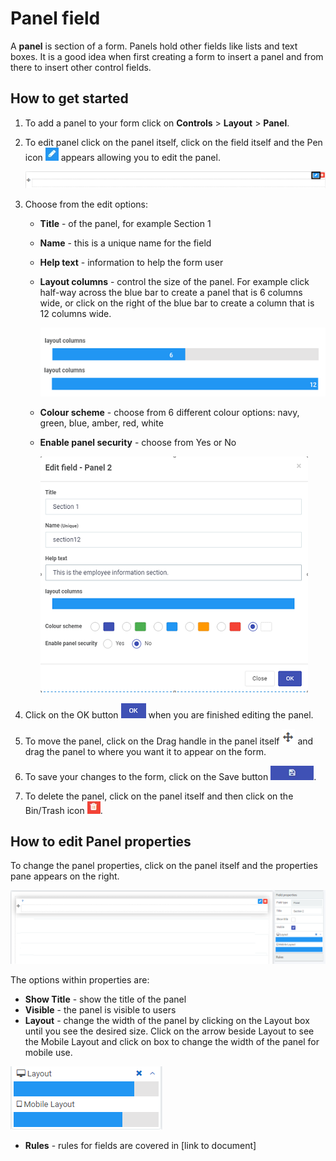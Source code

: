 # Panel field

A **panel** is section of a form. Panels hold other fields like lists and text boxes. It is a good idea when first creating a form to insert a panel and from there to insert other control fields.

 

## How to get started

1. To add a panel to your form click on **Controls** > **Layout** > **Panel**.

2. To edit panel click on the panel itself, click on the field itself and the Pen icon ![Pen icon](images/penicon.png) appears allowing you to edit the panel. 

   ![Edit panel](images/panel.png)

3. Choose from the edit options:

   - **Title** - of the panel, for example Section 1

   - **Name** - this is a unique name for the field

   - **Help text** - information to help the form user

   - **Layout columns** - control the size of the panel. For example click half-way across the blue bar to create a panel that is 6 columns wide, or click on the right of the blue bar to create a column that is 12 columns wide.

      ![Panel width](images/layoutcolumns.png)

   - **Colour scheme** - choose from 6 different colour options: navy, green, blue, amber, red, white

   - **Enable panel security** - choose from Yes or No

      ![Panel fields](images/panelfields.png)

4. Click on the OK button ![OK button](images/ok.png) when you are finished editing the panel.

5. To move the panel, click on the Drag handle in the panel itself ![Move button](images/move.png) and drag the panel to where you want it to appear on the form.

6. To save your changes to the form, click on the Save button ![Save button](images/saveprocess.png).

7. To delete the panel, click on the panel itself and then click on the Bin/Trash icon ![Bin or Trash icon](images/binicon.png).

   


## How to edit Panel properties

To change the panel properties, click on the panel itself and the properties pane appears on the right.

![Panel properties](images/panelproperties.png)

The options within properties are:

- **Show Title** - show the title of the panel
- **Visible** - the panel is visible to users
- **Layout** - change the width of the panel by clicking on the Layout box until you see the desired size. Click on the arrow beside Layout to see the Mobile Layout and click on box to change the width of the panel for mobile use.

![Changing text box width](images/textboxsize.png)

- **Rules** - rules for fields are covered in [link to document]

